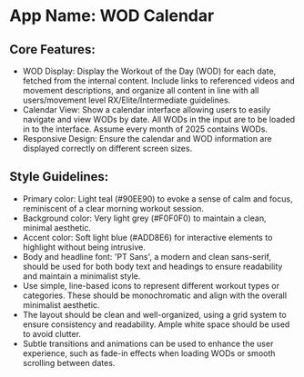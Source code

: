 # **App Name**: WOD Calendar

## Core Features:

- WOD Display: Display the Workout of the Day (WOD) for each date, fetched from the internal content. Include links to referenced videos and movement descriptions, and organize all content in line with all users/movement level RX/Elite/Intermediate guidelines.
- Calendar View: Show a calendar interface allowing users to easily navigate and view WODs by date. All WODs in the input are to be loaded in to the interface. Assume every month of 2025 contains WODs.
- Responsive Design: Ensure the calendar and WOD information are displayed correctly on different screen sizes.

## Style Guidelines:

- Primary color: Light teal (#90EE90) to evoke a sense of calm and focus, reminiscent of a clear morning workout session.
- Background color: Very light grey (#F0F0F0) to maintain a clean, minimal aesthetic.
- Accent color: Soft light blue (#ADD8E6) for interactive elements to highlight without being intrusive.
- Body and headline font: 'PT Sans', a modern and clean sans-serif, should be used for both body text and headings to ensure readability and maintain a minimalist style.
- Use simple, line-based icons to represent different workout types or categories. These should be monochromatic and align with the overall minimalist aesthetic.
- The layout should be clean and well-organized, using a grid system to ensure consistency and readability. Ample white space should be used to avoid clutter.
- Subtle transitions and animations can be used to enhance the user experience, such as fade-in effects when loading WODs or smooth scrolling between dates.